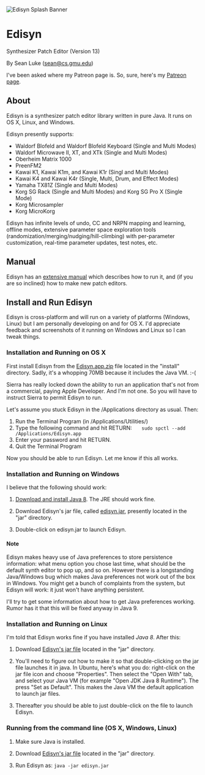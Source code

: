 ![Edisyn Splash Banner](https://raw.githubusercontent.com/eclab/edisyn/master/pics/Banner.png)

# Edisyn
Synthesizer Patch Editor (Version 13)
 
By Sean Luke (sean@cs.gmu.edu)

I've been asked where my Patreon page is.  So, sure, here's my <a href="https://www.patreon.com/SeanLuke">Patreon page</a>.


## About

Edisyn is a synthesizer patch editor library written in pure Java.   It runs on OS X, Linux, and Windows.  

Edisyn presently supports:

* Waldorf Blofeld and Waldorf Blofeld Keyboard (Single and Multi Modes)
* Waldorf Microwave II, XT, and XTk (Single and Multi Modes)
* Oberheim Matrix 1000
* PreenFM2
* Kawai K1, Kawai K1m, and Kawai K1r (Singl and Multi Modes)
* Kawai K4 and Kawai K4r (Single, Multi, Drum, and Effect Modes)
* Yamaha TX81Z (Single and Multi Modes)
* Korg SG Rack (Single and Multi Modes) and Korg SG Pro X (Single Mode)
* Korg Microsampler
* Korg MicroKorg

Edisyn has infinite levels of undo, CC and NRPN mapping and learning, offline modes, extensive parameter space exploration tools (randomization/merging/nudging/hill-climbing) with per-parameter customization, real-time parameter updates, test notes, etc.

## Manual

Edisyn has an [extensive manual](https://github.com/eclab/edisyn/raw/master/docs/manual/Edisyn.pdf) which describes how to run it, and (if you are so inclined) how to make new patch editors.

## Install and Run Edisyn

Edisyn is cross-platform and will run on a variety of platforms (Windows, Linux) but I am personally developing on and for OS X.  I'd appreciate feedback and screenshots of it running on Windows and Linux so I can tweak things.


### Installation and Running on OS X 

First install Edisyn from the [Edisyn.app.zip](https://github.com/eclab/edisyn/raw/master/install/Edisyn.app.zip) file located in the "install" directory.  Sadly, it's a whopping 70MB because it includes the Java VM.  :-(


Sierra has really locked down the ability to run an application that's not from a commercial, paying Apple Developer.  And I'm not one.  So you will have to instruct Sierra to permit Edisyn to run.

Let's assume you stuck Edisyn in the /Applications directory as usual.  Then:

1. Run the Terminal Program (in /Applications/Utilities/)
2. Type the following command and hit RETURN: `   sudo spctl --add /Applications/Edisyn.app`
4. Enter your password and hit RETURN.
5. Quit the Terminal Program

Now you should be able to run Edisyn.  Let me know if this all works.


### Installation and Running on Windows

I believe that the following should work:

1. [Download and install Java 8](http://www.oracle.com/technetwork/java/javase/downloads/index.html).  The JRE should work fine.

2. Download Edisyn's jar file, called [edisyn.jar](https://github.com/eclab/edisyn/raw/master/jar/edisyn.jar), presently located in the "jar" directory.

3. Double-click on edisyn.jar to launch Edisyn.

#### Note

Edisyn makes heavy use of Java preferences to store persistence information: what menu option you chose last time, what should be the default synth editor to pop up, and so on.  However there is a longstanding Java/Windows bug which makes Java preferences not work out of the box in Windows.  You might get a bunch of complaints from the system, but Edisyn will work: it just won't have anything persistent.

I'll try to get some information about how to get Java preferences working.  Rumor has it that this will be fixed anyway in Java 9.

### Installation and Running on Linux

I'm told that Edisyn works fine if you have installed *Java 8*.  After this:

1. Download [Edisyn's jar file](https://github.com/eclab/edisyn/raw/master/jar/edisyn.jar) located in the "jar" directory.

2. You'll need to figure out how to make it so that double-clicking on the jar file launches it in java.  In Ubuntu, here's what you do: right-click on the jar file icon and choose "Properties".  Then select the "Open With" tab, and select your Java VM (for example "Open JDK Java 8 Runtime").  The press "Set as Default".  This makes the Java VM the default application to launch jar files.

3. Thereafter you should be able to just double-click on the file to launch Edisyn.


### Running from the command line (OS X, Windows, Linux)

1. Make sure Java is installed.

2. Download [Edisyn's jar file](https://github.com/eclab/edisyn/raw/master/jar/edisyn.jar) located in the "jar" directory.

3. Run Edisyn as:   `java -jar edisyn.jar`


